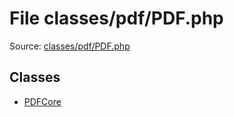 File classes/pdf/PDF.php
=========

Source: [classes/pdf/PDF.php](https://github.com/PrestaShop/PrestaShop/blob/1.6.0.11/classes/pdf/PDF.php)


Classes
-------

* [PDFCore](class.PDFCore.md)

